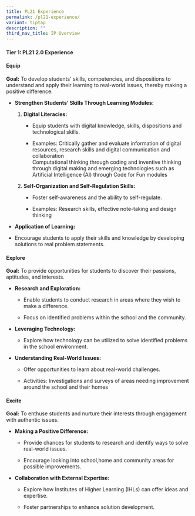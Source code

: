```yaml
---
title: PL21 Experience
permalink: /pl21-experience/
variant: tiptap
description: ""
third_nav_title: IP Overview
---
```

<h4>Tier 1: PL21 2.0 Experience</h4>
<h4><strong>Equip</strong></h4>
<p><strong>Goal:</strong> To develop students' skills, competencies, and dispositions
to understand and apply their learning to real-world issues, thereby making
a positive difference.</p>
<ul data-tight="true" class="tight">
<li>
<p><strong>Strengthen Students’ Skills Through Learning Modules:</strong>
</p>
<ol data-tight="true" class="tight">
<li>
<p><strong>Digital Literacies:</strong>
</p>
<ul data-tight="true" class="tight">
<li>
<p>Equip students with digital knowledge, skills, dispositions and technological
skills.</p>
</li>
<li>
<p>Examples: Critically gather and evaluate information of digital resources,
research skills and digital communication and collaboration
<br>Computational thinking through coding and inventive thinking through digital
making and emerging technologies such as Artificial Intelligence (AI) through
Code for Fun modules</p>
</li>
</ul>
</li>
<li>
<p><strong>Self-Organization and Self-Regulation Skills:</strong>
</p>
<ul data-tight="true" class="tight">
<li>
<p>Foster self-awareness and the ability to self-regulate.</p>
</li>
<li>
<p>Examples: Research skills, effective note-taking and design thinking</p>
</li>
</ul>
</li>
</ol>
</li>
<li>
<p><strong>Application of Learning:</strong>
</p>
</li>
</ul>
<ul data-tight="true" class="tight">
<li>
<p>Encourage students to apply their skills and knowledge by developing solutions
to real problem statements.</p>
</li>
</ul>
<h4><strong>Explore</strong></h4>
<p><strong>Goal:</strong> To provide opportunities for students to discover
their passions, aptitudes, and interests.</p>
<ul data-tight="true" class="tight">
<li>
<p><strong>Research and Exploration:</strong>
</p>
<ul data-tight="true" class="tight">
<li>
<p>Enable students to conduct research in areas where they wish to make a
difference.</p>
</li>
<li>
<p>Focus on identified problems within the school and the community.</p>
</li>
</ul>
</li>
<li>
<p><strong>Leveraging Technology:</strong>
</p>
<ul data-tight="true" class="tight">
<li>
<p>Explore how technology can be utilized to solve identified problems in
the school environment.</p>
</li>
</ul>
</li>
<li>
<p><strong>Understanding Real-World Issues:</strong>
</p>
<ul data-tight="true" class="tight">
<li>
<p>Offer opportunities to learn about real-world challenges.</p>
</li>
<li>
<p>Activities: Investigations and surveys of areas needing improvement around
the school and their homes</p>
</li>
</ul>
</li>
</ul>
<h4><strong>Excite</strong></h4>
<p><strong>Goal:</strong> To enthuse students and nurture their interests
through engagement with authentic issues.</p>
<ul data-tight="true" class="tight">
<li>
<p><strong>Making a Positive Difference:</strong>
</p>
<ul data-tight="true" class="tight">
<li>
<p>Provide chances for students to research and identify ways to solve real-world
issues.</p>
</li>
<li>
<p>Encourage looking into school,home and community areas for possible improvements.</p>
</li>
</ul>
</li>
<li>
<p><strong>Collaboration with External Expertise:</strong>
</p>
<ul data-tight="true" class="tight">
<li>
<p>Explore how Institutes of Higher Learning (IHLs) can offer ideas and expertise.</p>
</li>
<li>
<p>Foster partnerships to enhance solution development.</p>
</li>
</ul>
</li>
</ul>
<p><strong>&nbsp;</strong>
</p>